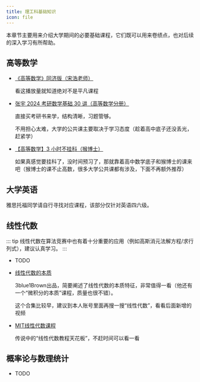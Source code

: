 ```yaml
---
title: 理工科基础知识
icon: file
---
```


本章节主要用来介绍大学期间的必要基础课程，它们既可以用来卷绩点，也对后续的深入学习有所帮助。

## 高等数学

* [《高等数学》同济版（宋浩老师）](https://www.bilibili.com/video/BV1Eb411u7Fw/)

  看这播放量就知道绝对不是平凡课程

* [张宇 2024 考研数学基础 30 讲（高等数学分册）](https://item.jd.com/13278599.html)

  直接买考研书来学，结构清晰，习题管够。

  不用担心太难，大学的公共课主要取决于学习态度（趁着高中底子还没丢光，赶紧学）

* [【高等数学】3 小时不挂科（猴博士）](https://www.bilibili.com/video/BV1JK4y1e7Ue/)

  如果真感觉要挂科了，没时间预习了，那就靠着高中数学底子和猴博士的课来吧（猴博士的课不止高数，很多大学公共课都有涉及，下面不再额外推荐）

## 大学英语

雅思托福同学请自行寻找对应课程，该部分仅针对英语四六级。

## 线性代数

::: tip
线性代数在算法竞赛中也有着十分重要的应用（例如高斯消元法解方程/求行列式），建议认真学习。
:::

* TODO

* [线性代数的本质](https://www.bilibili.com/video/BV1ys411472E/)

  3blue1Brown出品，简要阐述了线性代数的本质特征，非常值得一看（他还有一个“微积分的本质”课程，质量也很不错）。

  这个合集比较早，建议到本人账号里面再搜一搜“线性代数”，看看后面新增的视频

* [MIT线性代数课程](https://www.bilibili.com/video/BV16Z4y1U7oU/)

  传说中的“线性代数教程天花板”，不赶时间可以看一看

## 概率论与数理统计

* TODO